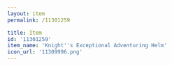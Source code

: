 ```yaml
---
layout: item
permalink: /11301259

title: Item
id: '11301259'
item_name: 'Knight''s Exceptional Adventuring Helm'
icon_url: '11309996.png'
---
```

